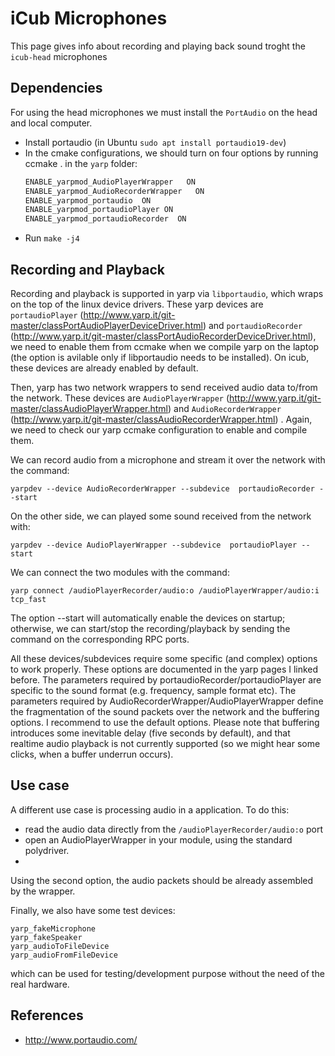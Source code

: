 # iCub Microphones
This page gives info about recording and playing back sound troght the `icub-head` microphones

## Dependencies
For using the head microphones we must install the `PortAudio` on the head and local computer. 

- Install portaudio (in Ubuntu `sudo apt install portaudio19-dev`)
- In the cmake configurations, we should turn on four options by running ccmake . in the `yarp` folder:               
  ```xml
  ENABLE_yarpmod_AudioPlayerWrapper   ON
  ENABLE_yarpmod_AudioRecorderWrapper   ON
  ENABLE_yarpmod_portaudio  ON
  ENABLE_yarpmod_portaudioPlayer ON
  ENABLE_yarpmod_portaudioRecorder  ON
  ```
- Run `make -j4` 

 
## Recording and Playback
 Recording and playback is supported in yarp via `libportaudio`, which wraps on the top of the linux device drivers.
 These yarp devices are `portaudioPlayer` (http://www.yarp.it/git-master/classPortAudioPlayerDeviceDriver.html) and `portaudioRecorder` (http://www.yarp.it/git-master/classPortAudioRecorderDeviceDriver.html), we need to enable them from ccmake when we compile yarp on the laptop (the option is avilable only if libportaudio needs to be installed). On icub, these devices are already enabled by default.
 
 Then, yarp has two network wrappers to send received audio data to/from the network. These devices are `AudioPlayerWrapper` (http://www.yarp.it/git-master/classAudioPlayerWrapper.html) and `AudioRecorderWrapper` (http://www.yarp.it/git-master/classAudioRecorderWrapper.html) . Again, we need to check our yarp ccmake configuration to enable and compile them.
 
 We can record audio from a microphone and stream it over the network with the command:
 
 ```
 yarpdev --device AudioRecorderWrapper --subdevice  portaudioRecorder --start
 ```
 
 On the other side, we can played some sound received from the network with:
 
 ```
 yarpdev --device AudioPlayerWrapper --subdevice  portaudioPlayer --start
 ```
 
 We can connect the two modules with the command:
 
 ```
 yarp connect /audioPlayerRecorder/audio:o /audioPlayerWrapper/audio:i tcp_fast
 ```
 
 The option --start will automatically enable the devices on startup; otherwise, we can start/stop the recording/playback by sending the command on the corresponding RPC ports.
 
All these devices/subdevices require some specific (and complex) options to work properly. These options are documented in the yarp pages I linked before. The parameters required by portaudioRecorder/portaudioPlayer are specific to the sound format (e.g. frequency, sample format etc). The parameters required by AudioRecorderWrapper/AudioPlayerWrapper define the fragmentation of the sound packets over the network and the buffering options. I recommend to use the default options.
Please note that buffering introduces some inevitable delay (five seconds by default), and that realtime audio playback is not currently supported (so we might hear some clicks, when a buffer underrun occurs).
 
## Use case
 A different use case is processing audio in a application. To do this:
 
 - read the audio data directly from the `/audioPlayerRecorder/audio:o`  port
 - open an AudioPlayerWrapper in your module, using the standard polydriver.
- 
Using the second option, the audio packets should be already assembled by the wrapper.
 
 Finally, we also have some test devices:
 
 ```
 yarp_fakeMicrophone
 yarp_fakeSpeaker
 yarp_audioToFileDevice
 yarp_audioFromFileDevice
 ```
 
 which can be used for testing/development purpose without the need of the real hardware.

## References
- http://www.portaudio.com/



